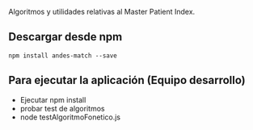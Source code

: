 Algoritmos y utilidades relativas al Master Patient Index.


## Descargar desde npm  

    npm install andes-match --save



## Para ejecutar la aplicación (Equipo desarrollo)
+ Ejecutar npm install
+ probar test de algoritmos
+ node testAlgoritmoFonetico.js
